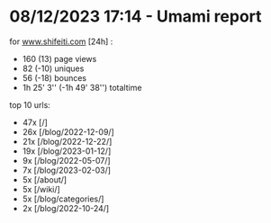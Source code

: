 # 08/12/2023 17:14 - Umami report
for www.shifeiti.com [24h] :

 - 160 (13) page views
 - 82 (-10) uniques
 - 56 (-18) bounces
 - 1h 25' 3'' (-1h 49' 38'') totaltime


top 10 urls:
 - 47x [/]
 - 26x [/blog/2022-12-09/]
 - 21x [/blog/2022-12-22/]
 - 19x [/blog/2023-01-12/]
 - 9x [/blog/2022-05-07/]
 - 7x [/blog/2023-02-03/]
 - 5x [/about/]
 - 5x [/wiki/]
 - 5x [/blog/categories/]
 - 2x [/blog/2022-10-24/]



